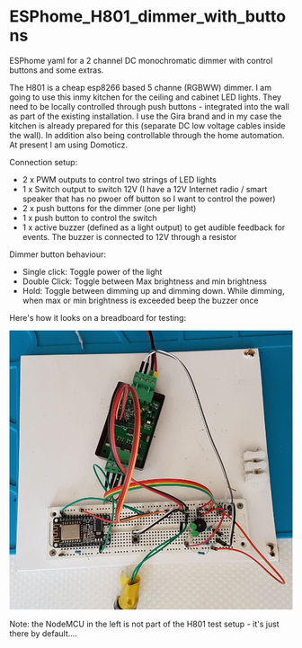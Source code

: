 # ESPhome_H801_dimmer_with_buttons
ESPhome yaml for a 2 channel DC monochromatic dimmer with control buttons and some extras.

The H801 is a cheap esp8266 based 5 channe (RGBWW) dimmer. I am going to use this inmy kitchen for the ceiling and cabinet LED lights. They need to be locally controlled through push buttons - integrated into the wall as part of the existing installation. I use the Gira brand and in my case the kitchen is already prepared for this (separate DC low voltage cables inside the wall). In addition also being controllable through the home automation. At present I am using Domoticz.

Connection setup:

- 2 x PWM outputs to control two strings of LED lights
- 1 x Switch output to switch 12V (I have a 12V Internet radio / smart speaker that has no pwoer off button so I want to control the power)
- 2 x push buttons for the dimmer (one per light)
- 1 x push button to control the switch
- 1 x active buzzer (defined as a light output) to get audible feedback for events. The buzzer is connected to 12V through a resistor

Dimmer button behaviour:

- Single click: Toggle power of the light
- Double Click: Toggle between Max brightness and min brightness
- Hold: Toggle between dimming up and dimming down. While dimming, when max or min brightness is exceeded beep the buzzer once

Here's how it looks on a breadboard for testing:

![alt text](H801_dimmer.jpg "ESPhome H801 based dimmer - breadboard test setup")

Note: the NodeMCU in the left is not part of the H801 test setup - it's just there by default....
